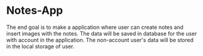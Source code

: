 # Notes-App

The end goal is to make a application where user can create notes and insert images with the notes.
The data will be saved in database for the user with account in the application.
The non-account user's data will be stored in the local storage of user. 
